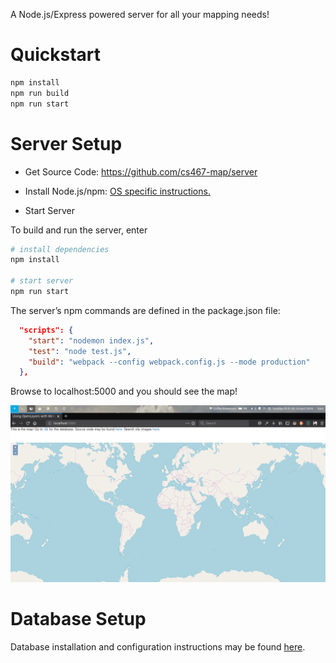 A Node.js/Express powered server for all your mapping needs!

# Quickstart

```sh
npm install
npm run build
npm run start
```

# Server Setup

- Get Source Code: https://github.com/cs467-map/server

- Install Node.js/npm: [OS specific instructions.](https://nodejs.org/en/download/)

- Start Server

To build and run the server, enter

```sh
# install dependencies
npm install

# start server
npm run start
```

The server’s npm commands are defined in the package.json file:

```JSON
  "scripts": {
    "start": "nodemon index.js",
    "test": "node test.js",
    "build": "webpack --config webpack.config.js --mode production"
  },
```

Browse to localhost:5000 and you should see the map!

![example of server running on localhost](./example.png)

# Database Setup

Database installation and configuration instructions may be found [here](https://github.com/cs467-map/database).
